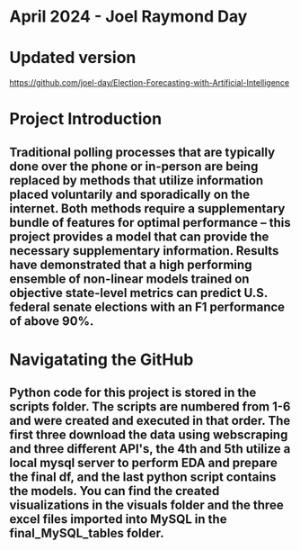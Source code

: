 # April 2024 - Joel Raymond Day

# Updated version
https://github.com/joel-day/Election-Forecasting-with-Artificial-Intelligence

# Project Introduction
## Traditional polling processes that are typically done over the phone or in-person are being replaced by methods that utilize information placed voluntarily and sporadically on the internet. Both methods require a supplementary bundle of features for optimal performance – this project provides a model that can provide the necessary supplementary information. Results have demonstrated that a high performing ensemble of non-linear models trained on objective state-level metrics can predict U.S. federal senate elections with an F1 performance of above 90%. 
# Navigatating the GitHub
## Python code for this project is stored in the scripts folder. The scripts are numbered from 1-6 and were created and executed in that order. The first three download the data using webscraping and three different API's, the 4th and 5th utilize a local mysql server to perform EDA and prepare the final df, and the last python script contains the models. You can find the created visualizations in the visuals folder and the three excel files imported into MySQL in the final_MySQL_tables folder.
